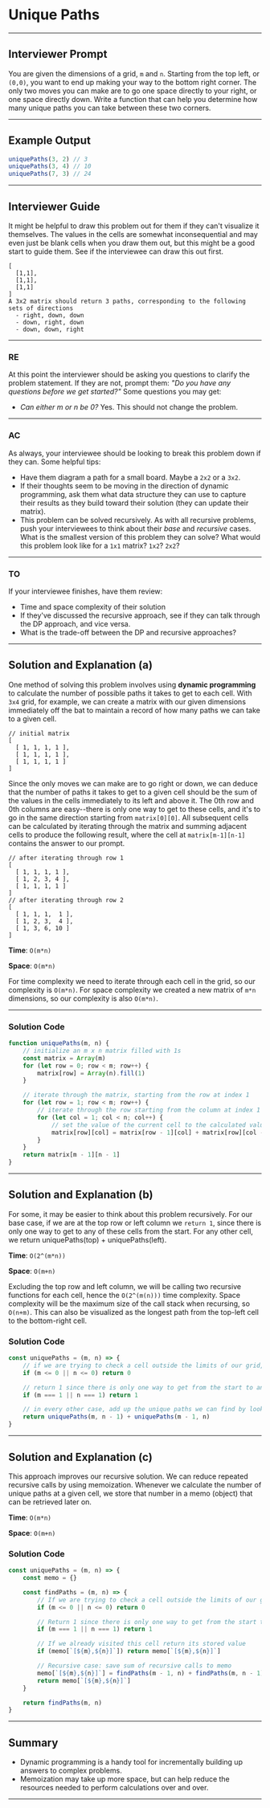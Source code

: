 # Unique Paths

---

## Interviewer Prompt

You are given the dimensions of a grid, `m` and `n`. Starting from the top left, or `(0,0)`, you want to end up making your way to the bottom right corner. The only two moves you can make are to go one space directly to your right, or one space directly down. Write a function that can help you determine how many unique paths you can take between these two corners.

---

## Example Output

```javascript
uniquePaths(3, 2) // 3
uniquePaths(3, 4) // 10
uniquePaths(7, 3) // 24
```

---

## Interviewer Guide

It might be helpful to draw this problem out for them if they can't visualize it themselves. The values in the cells are somewhat inconsequential and may even just be blank cells when you draw them out, but this might be a good start to guide them. See if the interviewee can draw this out first.

```
[
  [1,1],
  [1,1],
  [1,1]
]
A 3x2 matrix should return 3 paths, corresponding to the following sets of directions
  - right, down, down
  - down, right, down
  - down, down, right
```

---

### RE

At this point the interviewer should be asking you questions to clarify the problem statement. If they are not, prompt them: _"Do you have any questions before we get started?"_ Some questions you may get:

- _Can either m or n be 0?_ Yes. This should not change the problem.

---

### AC

As always, your interviewee should be looking to break this problem down if they can. Some helpful tips:

- Have them diagram a path for a small board. Maybe a `2x2` or a `3x2`.
- If their thoughts seem to be moving in the direction of dynamic programming, ask them what data structure they can use to capture their results as they build toward their solution (they can update their matrix).
- This problem can be solved recursively. As with all recursive problems, push your interviewees to think about their _base_ and _recursive_ cases. What is the smallest version of this problem they can solve? What would this problem look like for a `1x1` matrix? `1x2`? `2x2`?

---

### TO

If your interviewee finishes, have them review:

- Time and space complexity of their solution
- If they've discussed the recursive approach, see if they can talk through the DP approach, and vice versa.
- What is the trade-off between the DP and recursive approaches?

---

## Solution and Explanation (a)

One method of solving this problem involves using **dynamic programming** to calculate the number of possible paths it takes to get to each cell. With `3x4` grid, for example, we can create a matrix with our given dimensions immediately off the bat to maintain a record of how many paths we can take to a given cell.

```
// initial matrix
[
  [ 1, 1, 1, 1 ],
  [ 1, 1, 1, 1 ],
  [ 1, 1, 1, 1 ]
]
```

Since the only moves we can make are to go right or down, we can deduce that the number of paths it takes to get to a given cell should be the sum of the values in the cells immediately to its left and above it. The 0th row and 0th columns are easy--there is only one way to get to these cells, and it's to go in the same direction starting from `matrix[0][0]`. All subsequent cells can be calculated by iterating through the matrix and summing adjacent cells to produce the following result, where the cell at `matrix[m-1][n-1]` contains the answer to our prompt.

```
// after iterating through row 1
[
  [ 1, 1, 1, 1 ],
  [ 1, 2, 3, 4 ],
  [ 1, 1, 1, 1 ]
]
// after iterating through row 2
[
  [ 1, 1, 1,  1 ],
  [ 1, 2, 3,  4 ],
  [ 1, 3, 6, 10 ]
]
```

**Time**: `O(m*n)`

**Space**: `O(m*n)`

For time complexity we need to iterate through each cell in the grid, so our complexity is `O(m*n)`. For space complexity we created a new matrix of `m*n` dimensions, so our complexity is also `O(m*n)`.

---

### Solution Code

```javascript
function uniquePaths(m, n) {
	// initialize an m x n matrix filled with 1s
	const matrix = Array(m)
	for (let row = 0; row < m; row++) {
		matrix[row] = Array(n).fill(1)
	}

	// iterate through the matrix, starting from the row at index 1
	for (let row = 1; row < m; row++) {
		// iterate through the row starting from the column at index 1
		for (let col = 1; col < n; col++) {
			// set the value of the current cell to the calculated value of possible paths to arrive at our current cell
			matrix[row][col] = matrix[row - 1][col] + matrix[row][col - 1]
		}
	}
	return matrix[m - 1][n - 1]
}
```

---

## Solution and Explanation (b)

For some, it may be easier to think about this problem recursively. For our base case, if we are at the top row or left column we `return 1`, since there is only one way to get to any of these cells from the start. For any other cell, we return uniquePaths(top) + uniquePaths(left).

**Time**: `O(2^(m*n))`

**Space**: `O(m+n)`

Excluding the top row and left column, we will be calling two recursive functions for each cell, hence the `O(2^(m(n)))` time complexity. Space complexity will be the maximum size of the call stack when recursing, so `O(n+m)`. This can also be visualized as the longest path from the top-left cell to the bottom-right cell.

### Solution Code

```javascript
const uniquePaths = (m, n) => {
	// if we are trying to check a cell outside the limits of our grid, return 0
	if (m <= 0 || n <= 0) return 0

	// return 1 since there is only one way to get from the start to any of these cells
	if (m === 1 || n === 1) return 1

	// in every other case, add up the unique paths we can find by looking to the left and above
	return uniquePaths(m, n - 1) + uniquePaths(m - 1, n)
}
```

---

## Solution and Explanation (c)

This approach improves our recursive solution. We can reduce repeated recursive calls by using memoization. Whenever we calculate the number of unique paths at a given cell, we store that number in a memo (object) that can be retrieved later on.

**Time**: `O(m*n)`

**Space**: `O(m+n)`

### Solution Code

```javascript
const uniquePaths = (m, n) => {
	const memo = {}

	const findPaths = (m, n) => {
		// If we are trying to check a cell outside the limits of our grid, return 0
		if (m <= 0 || n <= 0) return 0

		// Return 1 since there is only one way to get from the start to any of these cells
		if (m === 1 || n === 1) return 1

		// If we already visited this cell return its stored value
		if (memo[`[${m},${n}]`]) return memo[`[${m},${n}]`]

		// Recursive case: save sum of recursive calls to memo
		memo[`[${m},${n}]`] = findPaths(m - 1, n) + findPaths(m, n - 1)
		return memo[`[${m},${n}]`]
	}

	return findPaths(m, n)
}
```

---

## Summary

- Dynamic programming is a handy tool for incrementally building up answers to complex problems.
- Memoization may take up more space, but can help reduce the resources needed to perform calculations over and over.

---
